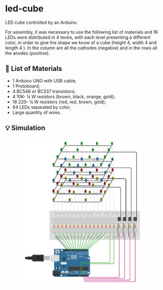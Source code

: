 # led-cube

LED cube controlled by an Arduino.

For assembly, it was necessary to use the following list of materials and 16 LEDs were distributed in 4 levels, with each level presenting a different color, in order to give the shape we know of a cube (height 4, width 4 and length 4 ). In the column are all the cathodes (negative) and in the rows all the anodes (positive).

## 📃 List of Materials

* 1 Arduino UNO with USB cable;
* 1 Protoboard;
* 4 BC548 or BC337 transistors;
* 4 10K- ¼ W resistors (brown, black, orange, gold);
* 16 220- ¼ W resistors (red, red, brown, gold);
* 64 LEDs separated by color;
* Large quantity of wires.

## 💡 Simulation

<p align="center">
    <img src="https://github.com/rharcosta/led-cube/blob/main/fritzing/img_1.png" />
</p>
